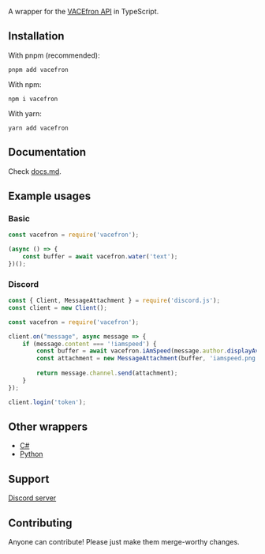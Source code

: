 A wrapper for the [VACEfron API](https://vacefron.nl/api) in TypeScript.

## Installation
With pnpm (recommended):
```
pnpm add vacefron
```

With npm:
```
npm i vacefron
```

With yarn:
```
yarn add vacefron
```

## Documentation
Check [docs.md](docs.md).

## Example usages
### Basic
```js
const vacefron = require('vacefron');

(async () => {
    const buffer = await vacefron.water('text');
})();
```

### Discord
```js
const { Client, MessageAttachment } = require('discord.js');
const client = new Client();

const vacefron = require('vacefron');

client.on("message", async message => {
    if (message.content === '!iamspeed') {
        const buffer = await vacefron.iAmSpeed(message.author.displayAvatarURL());
        const attachment = new MessageAttachment(buffer, 'iamspeed.png');
    
        return message.channel.send(attachment);
    }   
});

client.login('token');
```

## Other wrappers
* [C#](https://github.com/VACEfron/VACEfron.NET)
* [Python](https://github.com/Soheab/vacefron.py/)

## Support
[Discord server](https://discord.gg/xJ2HRxZ)

## Contributing
Anyone can contribute! Please just make them merge-worthy changes.
